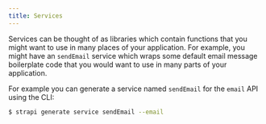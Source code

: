 ```yaml
---
title: Services
---
```


Services can be thought of as libraries which contain functions that you might want to use in many places of your application. For example, you might have an `sendEmail` service which wraps some default email message boilerplate code that you would want to use in many parts of your application.

For example you can generate a service named `sendEmail` for the `email` API using the CLI:

```bash
$ strapi generate service sendEmail --email
```
